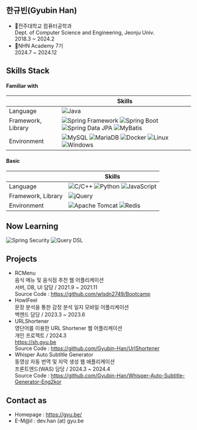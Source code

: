## 한규빈(Gyubin Han)
- 🏤전주대학교 컴퓨터공학과<br>Dept. of Computer Science and Engineering, Jeonju Univ.<br>2018.3 ~ 2024.2
- 📕NHN Academy 7기<br>2024.7 ~ 2024.12

## Skills Stack
#### Familiar with
|  | Skills |
| --- | --- |
| Language | <img alt="Java" src ="https://img.shields.io/badge/Java-red.svg?&style=for-the-badge&logo=openjdk&logoColor=white"/> |
| Framework, Library | <img alt="Spring Framework" src ="https://img.shields.io/badge/Spring-6db33f.svg?&style=for-the-badge&logo=spring&logoColor=white"/> <img alt="Spring Boot" src ="https://img.shields.io/badge/Spring Boot-6db33f.svg?&style=for-the-badge&logo=springboot&logoColor=white"/> <img alt="Spring Data JPA" src ="https://img.shields.io/badge/Spring Data JPA-6db33f.svg?&style=for-the-badge&logo=springjpa&logoColor=white"/> <img alt="MyBatis" src ="https://img.shields.io/badge/MyBatis-black.svg?&style=for-the-badge&logo=&logoColor=white"/> |
| Environment | <img alt="MySQL" src ="https://img.shields.io/badge/MySQL-4479a1.svg?&style=for-the-badge&logo=mysql&logoColor=white"/> <img alt="MariaDB" src ="https://img.shields.io/badge/MariaDB-003545.svg?&style=for-the-badge&logo=mariadb&logoColor=white"/> <img alt="Docker" src="https://img.shields.io/badge/Docker-2496ED.svg?style=for-the-badge&logo=docker&logoColor=white"/> <img alt="Linux" src ="https://img.shields.io/badge/Linux-fcc624.svg?&style=for-the-badge&logo=linux&logoColor=black"/> <img alt="Windows" src ="https://img.shields.io/badge/Windows-0078d4.svg?&style=for-the-badge&logo=windows10&logoColor=white"/> |

#### Basic
|  | Skills |
| --- | --- |
| Language | <img alt="C/C++" src ="https://img.shields.io/badge/C/C++-00599C.svg?&style=for-the-badge&logo=cplusplus&logoColor=white"/> <img alt="Python" src ="https://img.shields.io/badge/Python-3776ab.svg?&style=for-the-badge&logo=python&logoColor=white"/> <img alt="JavaScript" src ="https://img.shields.io/badge/JavaScript-F7DF1E.svg?&style=for-the-badge&logo=JavaScript&logoColor=black"/> |
| Framework, Library | <img alt="jQuery" src ="https://img.shields.io/badge/jQuery-0769ad.svg?&style=for-the-badge&logo=jquery&logoColor=white"/> |
| Environment | <img alt="Apache Tomcat" src="https://img.shields.io/badge/apache tomcat-F8DC75.svg?style=for-the-badge&logo=apachetomcat&logoColor=black"/> <img alt="Redis" src ="https://img.shields.io/badge/redis-FF4438.svg?&style=for-the-badge&logo=redis&logoColor=white"/> |

## Now Learning
<img alt="Spring Security" src ="https://img.shields.io/badge/springsecurity-6DB33F.svg?&style=for-the-badge&logo=springsecurity&logoColor=white"/> <img alt="Query DSL" src ="https://img.shields.io/badge/query dsl-0089CF.svg?&style=for-the-badge&logo=querydsl&logoColor=white"/>

## Projects
- RCMenu<br>음식 메뉴 및 음식점 추천 웹 어플리케이션<br>서버, DB, UI 담당 / 2021.9 ~ 2021.11<br>Source Code : https://github.com/wlsdn2749/Bootcamp
- HowIFeel<br>문장 분석을 통한 감정 분석 일지 모바일 어플리케이션<br>백엔드 담당 / 2023.3 ~ 2023.6
- URLShortener<br>영단어를 이용한 URL Shortener 웹 어플리케이션<br>개인 프로젝트 / 2024.3<br>https://sh.gyu.be<br>Source Code : https://github.com/Gyubin-Han/UrlShortener
- Whisper Auto Subtitle Generator<br>동영상 자동 번역 및 자막 생성 웹 애플리케이션<br>프론트엔드(WAS) 담당 / 2024.3 ~ 2024.4<br>Source Code : https://github.com/Gyubin-Han/Whisper-Auto-Subtitle-Generator-Eng2kor

## Contact as
- Homepage : https://gyu.be/
- E-M@il : dev.han (at) gyu.be
